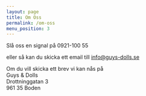 ```yaml
---
layout: page
title: Om Oss
permalink: /om-oss
menu_position: 3
---
```


Slå oss en signal på <span class="phone">0921-100 55</span>

eller så kan du skicka ett email till [info@guys-dolls.se](mailto:info@guys-dolls.se)

Om du vill skicka ett brev vi kan nås på  
Guys & Dolls  
Drottninggatan 3  
961 35 Boden  